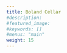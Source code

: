 ```yaml
---
title: Boland Cellar
#description: 
#featured_image: 
#keywords: []
#menus: "main"
weight: 15
---
```

